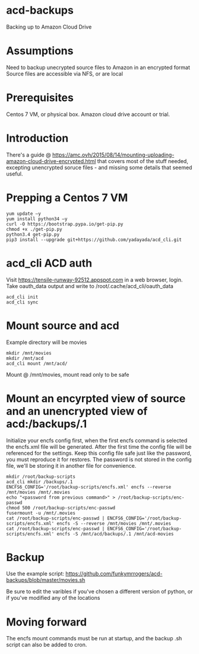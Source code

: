 # acd-backups
Backing up to Amazon Cloud Drive

# Assumptions

Need to backup unecrypted source files to Amazon in an encrypted format
Source files are accessible via NFS, or are local

# Prerequisites

Centos 7 VM, or physical box.
Amazon cloud drive account or trial.

# Introduction

There's a guide @ https://amc.ovh/2015/08/14/mounting-uploading-amazon-cloud-drive-encrypted.html that covers most of the stuff needed, excepting unencrypted soruce files - and missing some details that seemed useful.

# Prepping a Centos 7 VM

    yum update –y
    yum install python34 –y
    curl -O https://bootstrap.pypa.io/get-pip.py
    chmod +x ./get-pip.py
    python3.4 get-pip.py
    pip3 install --upgrade git+https://github.com/yadayada/acd_cli.git

# acd_cli ACD auth

Visit https://tensile-runway-92512.appspot.com in a web browser, login.
Take oauth_data output and write to /root/.cache/acd_cli/oauth_data

    acd_cli init
    acd_cli sync

# Mount source and acd

Example directory will be movies

    mkdir /mnt/movies
    mkdir /mnt/acd
    acd_cli mount /mnt/acd/

Mount @ /mnt/movies, mount read only to be safe

# Mount an encyrpted view of source and an unencrypted view of acd:/backups/.1

Initialize your encfs config first, when the first encfs command is selected the encfs.xml file will be generated. After the first time the config file will be referenced for the settings. Keep this config file safe just like the password, you must reproduce it for restores. The password is not stored in the config file, we'll be storing it in another file for convenience.

    mkdir /root/backup-scripts
    acd_cli mkdir /backups/.1
    ENCFS6_CONFIG='/root/backup-scripts/encfs.xml' encfs --reverse /mnt/movies /mnt/.movies
    echo "<password from previous command>" > /root/backup-scripts/enc-passwd
    chmod 500 /root/backup-scripts/enc-passwd
    fusermount -u /mnt/.movies
    cat /root/backup-scripts/enc-passwd | ENCFS6_CONFIG='/root/backup-scripts/encfs.xml' encfs -S --reverse /mnt/movies /mnt/.movies
    cat /root/backup-scripts/enc-passwd | ENCFS6_CONFIG='/root/backup-scripts/encfs.xml' encfs -S /mnt/acd/backups/.1 /mnt/acd-movies

# Backup

Use the example script: https://github.com/funkymrrogers/acd-backups/blob/master/movies.sh

Be sure to edit the varibles if you've chosen a different version of python, or if you've modified any of the locations

# Moving forward

The encfs mount commands must be run at startup, and the backup .sh script can also be added to cron.

